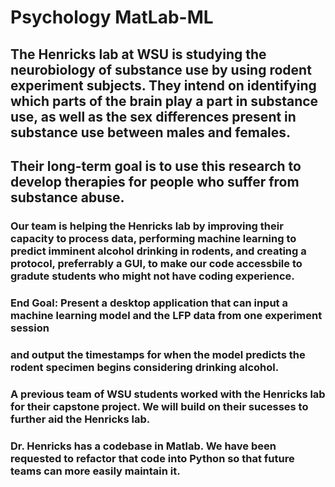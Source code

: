 # **Psychology MatLab-ML**

## The Henricks lab at WSU is studying the neurobiology of substance use by using rodent experiment subjects. They intend on identifying which parts of the brain play a part in substance use, as well as the sex differences present in substance use between males and females.
## Their long-term goal is to use this research to develop therapies for people who suffer from substance abuse.

### Our team is helping the Henricks lab by improving their capacity to process data, performing machine learning to predict imminent alcohol drinking in rodents, and creating a protocol, preferrably a GUI, to make our code accessbile to gradute students who might not have coding experience.

### End Goal: Present a desktop application that can input a machine learning model and the LFP data from one experiment session
### and output the timestamps for when the model predicts the rodent specimen begins considering drinking alcohol.


### A previous team of WSU students worked with the Henricks lab for their capstone project. We will build on their sucesses to further aid the Henricks lab.
### Dr. Henricks has a codebase in Matlab. We have been requested to refactor that code into Python so that future teams can more easily maintain it.


